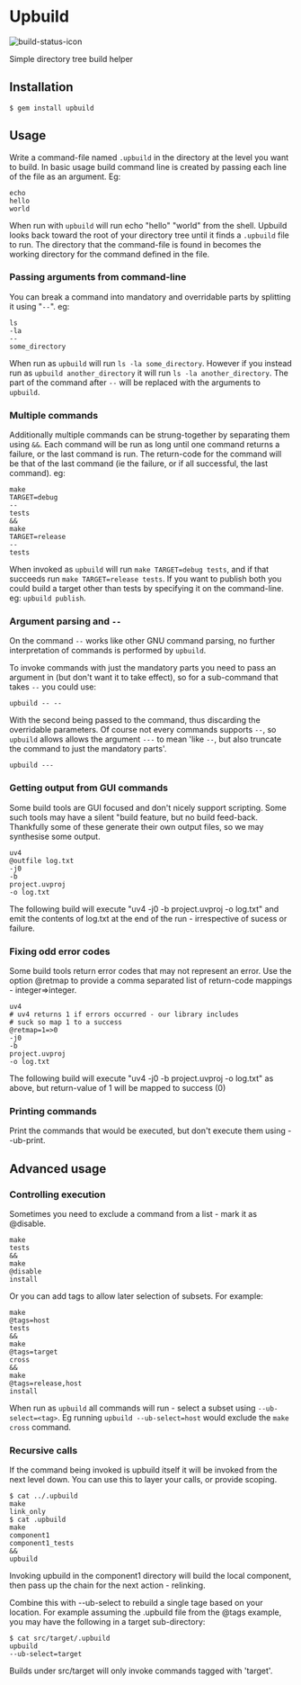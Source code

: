 # Upbuild

![build-status-icon](https://travis-ci.org/whitty/upbuild.svg?branch=master)

Simple directory tree build helper

## Installation

    $ gem install upbuild

## Usage

Write a command-file named `.upbuild` in the directory at the level you
want to build.  In basic usage build command line is created by
passing each line of the file as an argument.  Eg:

    echo
    hello
    world

When run with `upbuild` will run echo "hello" "world" from the shell.
Upbuild looks back toward the root of your directory tree until it
finds a `.upbuild` file to run.  The directory that the command-file
is found in becomes the working directory for the command defined in
the file.

### Passing arguments from command-line

You can break a command into mandatory and overridable parts by
splitting it using "`--`".  eg:

    ls
    -la
    --
    some_directory

When run as `upbuild` will run `ls -la some_directory`.  However if
you instead run as `upbuild another_directory` it will run `ls -la
another_directory`.  The part of the command after `--` will be
replaced with the arguments to `upbuild`.

### Multiple commands

Additionally multiple commands can be strung-together by separating
them using `&&`.  Each command will be run as long until one command
returns a failure, or the last command is run.  The return-code for
the command will be that of the last command (ie the failure, or if
all successful, the last command).  eg:

    make
    TARGET=debug
    --
    tests
    &&
    make
    TARGET=release
    --
    tests

When invoked as `upbuild` will run `make TARGET=debug tests`, and if
that succeeds run `make TARGET=release tests`.  If you want to publish
both you could build a target other than tests by specifying it on the
command-line.  eg: `upbuild publish`.

### Argument parsing and `--`

On the command `--` works like other GNU command parsing, no further
interpretation of commands is performed by `upbuild`.

To invoke commands with just the mandatory parts you need to pass an
argument in (but don't want it to take effect), so for a sub-command
that takes `--` you could use:

```
upbuild -- --
```

With the second being passed to the command, thus discarding the
overridable parameters.  Of course not every commands supports `--`,
so `upbuild` allows allows the argument `---` to mean 'like `--`, but
also truncate the command to just the mandatory parts'.

```
upbuild ---
```

### Getting output from GUI commands

Some build tools are GUI focused and don't nicely support
scripting. Some such tools may have a silent "build feature, but no
build feed-back.  Thankfully some of these generate their own output
files, so we may synthesise some output.

    uv4
    @outfile log.txt
    -j0
    -b
    project.uvproj
    -o log.txt

The following build will execute "uv4 -j0 -b project.uvproj -o
log.txt" and emit the contents of log.txt at the end of the run -
irrespective of sucess or failure.

### Fixing odd error codes

Some build tools return error codes that may not represent an error.
Use the option @retmap to provide a comma separated list of
return-code mappings - integer=>integer.

    uv4
    # uv4 returns 1 if errors occurred - our library includes
    # suck so map 1 to a success
    @retmap=1=>0
    -j0
    -b
    project.uvproj
    -o log.txt

The following build will execute "uv4 -j0 -b project.uvproj -o
log.txt" as above, but return-value of 1 will be mapped to success (0)

### Printing commands

Print the commands that would be executed, but don't execute them
using --ub-print.

## Advanced usage

### Controlling execution

Sometimes you need to exclude a command from a list - mark it as
@disable.

    make
    tests
    &&
    make
    @disable
    install

Or you can add tags to allow later selection of subsets.  For example:

    make
    @tags=host
    tests
    &&
    make
    @tags=target
    cross
    &&
    make
    @tags=release,host
    install

When run as `upbuild` all commands will run - select a subset using
`--ub-select=<tag>`.  Eg running `upbuild --ub-select=host` would
exclude the `make cross` command.

### Recursive calls

If the command being invoked is upbuild itself it will be invoked from
the next level down.  You can use this to layer your calls, or provide
scoping.

    $ cat ../.upbuild
    make
    link_only
    $ cat .upbuild
    make
    component1
    component1_tests
    &&
    upbuild

Invoking upbuild in the component1 directory will build the local
component, then pass up the chain for the next action - relinking.

Combine this with --ub-select to rebuild a single tage based on your
location.  For example assuming the .upbuild file from the @tags
example, you may have the following in a target sub-directory:

    $ cat src/target/.upbuild
    upbuild
    --ub-select=target

Builds under src/target will only invoke commands tagged with
'target'.
